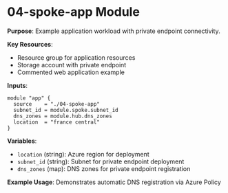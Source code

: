 # 04-spoke-app Module
**Purpose**: Example application workload with private endpoint connectivity.

**Key Resources**:
- Resource group for application resources
- Storage account with private endpoint
- Commented web application example

**Inputs**:
```hcl
module "app" {
  source    = "./04-spoke-app"
  subnet_id = module.spoke.subnet_id
  dns_zones = module.hub.dns_zones
  location  = "france central"
}
```

**Variables**:
- `location` (string): Azure region for deployment
- `subnet_id` (string): Subnet for private endpoint deployment
- `dns_zones` (map): DNS zones for private endpoint registration

**Example Usage**: Demonstrates automatic DNS registration via Azure Policy
